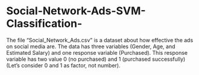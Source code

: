 # Social-Network-Ads-SVM-Classification-
The file “Social_Network_Ads.csv” is a dataset about how effective the ads on social media are. The data has three variables (Gender, Age, and Estimated Salary) and one response variable (Purchased). This response variable has two value 0 (no purchased) and 1 (purchased successfully) (Let’s consider 0 and 1 as factor, not number).
